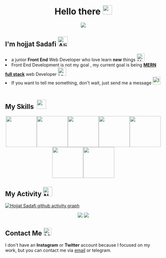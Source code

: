 <h1 align="center">Hello there <img src="https://user-images.githubusercontent.com/74038190/214644152-52f47eb3-5e31-4f47-8758-05c9468d5596.gif" width=30px></h1>
<p align="center">
<img src="https://fiverr-res.cloudinary.com/images/t_main1,q_auto,f_auto,q_auto,f_auto/attachments/delivery/asset/1068778a2b8dbcb2a0b1b13258bdb7ed-1681040096/IT_office_closeup_highres/create-a-pixel-art-illustration-or-gif.gif">
</p>

## I'm hojjat Sadafi <img src="https://raw.githubusercontent.com/Tarikul-Islam-Anik/Animated-Fluent-Emojis/master/Emojis/Smilies/Alien%20Monster.png" alt="Alien Monster" width="32" height="32" />
<li> a junior <b>Front End</b> Web Developer who love learn <b>new</b> things <img src="https://raw.githubusercontent.com/Tarikul-Islam-Anik/Telegram-Animated-Emojis/main/Objects/Magnifying%20Glass%20Tilted%20Left.webp" alt="Magnifying Glass Tilted Left" width="25" height="25" /></li>
<li> Front End Development is not my goal , my current goal is being <ins><b>MERN full stack</b></ins> web Developer <img src="https://raw.githubusercontent.com/Tarikul-Islam-Anik/Telegram-Animated-Emojis/main/Objects/Laptop.webp" alt="Laptop" width="27" height="27" /></li>
<li> If you want to tell me something, don't wait, just send me a message <img src="https://raw.githubusercontent.com/Tarikul-Islam-Anik/Telegram-Animated-Emojis/main/Objects/Incoming%20Envelope.webp" alt="Incoming Envelope" width="25" height="25" /></li>
<br>

## My Skills &nbsp;<img src="https://user-images.githubusercontent.com/74038190/212284087-bbe7e430-757e-4901-90bf-4cd2ce3e1852.gif" height=30px>
<p align="center">
<img src="https://user-images.githubusercontent.com/74038190/212257454-16e3712e-945a-4ca2-b238-408ad0bf87e6.gif" width="100px"><img src="https://github.com/Anmol-Baranwal/Cool-GIFs-For-GitHub/assets/74038190/29fd6286-4e7b-4d6c-818f-c4765d5e39a9" width="100px"><img src="https://github.com/Anmol-Baranwal/Cool-GIFs-For-GitHub/assets/74038190/67f477ed-6624-42da-99f0-1a7b1a16eecb" width="100px"><img src="https://user-images.githubusercontent.com/74038190/212257468-1e9a91f1-b626-4baa-b15d-5c385dfa7ed2.gif" width="100"><img src="https://user-images.githubusercontent.com/74038190/212281775-b468df30-4edc-4bf8-a4ee-f52e1aaddc86.gif" width="100"><img src="https://user-images.githubusercontent.com/74038190/212280805-9bcb336b-8c55-46a8-abf8-ff286ab55472.gif" width="100"><img src="https://user-images.githubusercontent.com/25181517/202896760-337261ed-ee92-4979-84c4-d4b829c7355d.png" width="100px">
</p>

## My Activity <img src="https://raw.githubusercontent.com/Tarikul-Islam-Anik/Telegram-Animated-Emojis/main/Objects/Newspaper.webp" alt="Newspaper" width="30" height="30" />

[![Hojjat Sadafi github activity graph](https://github-readme-activity-graph.vercel.app/graph?username=hojjatsadafi&theme=github-compact&area_color=66bb6a&area=true)](https://github.com/hojjatsadafi/github-readme-activity-graph)
<p align=center><img src="https://github-readme-stats.vercel.app/api?username=hojjatsadafi&show_icons=true&theme=dark" /> <img src="https://github-readme-stats.vercel.app/api/top-langs/?username=hojjatsadafi" /></p>

## Contact Me <img src="https://raw.githubusercontent.com/Tarikul-Islam-Anik/Telegram-Animated-Emojis/main/Objects/Mobile%20Phone%20With%20Arrow.webp" alt="Mobile Phone With Arrow" width="25" height="25" />

I don't have an **Instagram** or **Twitter** account because I focused on my work, but you can contact me via [email](https://sobisare@gmail.com) or telegram.

<!-- <img src="https://media.licdn.com/dms/image/D4D12AQEZtPCuttD_iQ/article-cover_image-shrink_600_2000/0/1697453573297?e=2147483647&v=beta&t=HkN6gZbpfAZ0k5Xb88iQXfQpbeKR-YHIKCvzI0gbIhM"> -->
